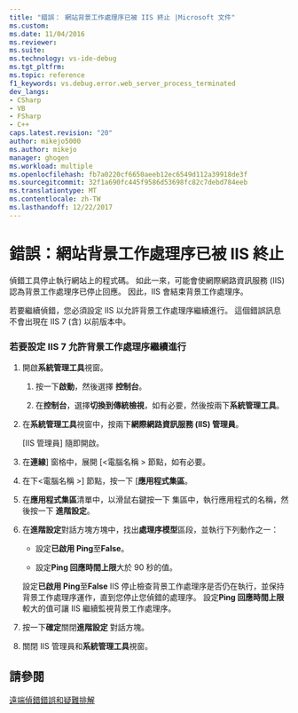 ```yaml
---
title: "錯誤： 網站背景工作處理序已被 IIS 終止 |Microsoft 文件"
ms.custom: 
ms.date: 11/04/2016
ms.reviewer: 
ms.suite: 
ms.technology: vs-ide-debug
ms.tgt_pltfrm: 
ms.topic: reference
f1_keywords: vs.debug.error.web_server_process_terminated
dev_langs:
- CSharp
- VB
- FSharp
- C++
caps.latest.revision: "20"
author: mikejo5000
ms.author: mikejo
manager: ghogen
ms.workload: multiple
ms.openlocfilehash: fb7a0220cf6650aeeb12ec6549d112a39918de3f
ms.sourcegitcommit: 32f1a690fc445f9586d53698fc82c7debd784eeb
ms.translationtype: MT
ms.contentlocale: zh-TW
ms.lasthandoff: 12/22/2017
---
```

# <a name="error-web-site-worker-process-has-been-terminated-by-iis"></a>錯誤：網站背景工作處理序已被 IIS 終止
偵錯工具停止執行網站上的程式碼。 如此一來，可能會使網際網路資訊服務 (IIS) 認為背景工作處理序已停止回應。 因此，IIS 會結束背景工作處理序。  
  
 若要繼續偵錯，您必須設定 IIS 以允許背景工作處理序繼續進行。 這個錯誤訊息不會出現在 IIS 7 (含) 以前版本中。  
  
### <a name="to-configure-iis-7-to-allow-the-worker-process-to-continue"></a>若要設定 IIS 7 允許背景工作處理序繼續進行  
  
1.  開啟**系統管理工具**視窗。  
  
    1.  按一下**啟動**，然後選擇 **控制台**。  
  
    2.  在**控制台**，選擇**切換到傳統檢視**，如有必要，然後按兩下**系統管理工具**。  
  
2.  在**系統管理工具**視窗中，按兩下**網際網路資訊服務 (IIS) 管理員**。  
  
     [IIS 管理員] 隨即開啟。  
  
3.  在**連線**] 窗格中，展開 [\<電腦名稱 > 節點，如有必要。  
  
4.  在下\<電腦名稱 >] 節點，按一下 [**應用程式集區**。  
  
5.  在**應用程式集區**清單中，以滑鼠右鍵按一下 集區中，執行應用程式的名稱，然後按一下 **進階設定**。  
  
6.  在**進階設定**對話方塊方塊中，找出**處理序模型**區段，並執行下列動作之一：  
  
    -   設定**已啟用 Ping**至**False**。  
  
    -   設定**Ping 回應時間上限**大於 90 秒的值。  
  
     設定**已啟用 Ping**至**False** IIS 停止檢查背景工作處理序是否仍在執行，並保持背景工作處理序運作，直到您停止您偵錯的處理序。 設定**Ping 回應時間上限**較大的值可讓 IIS 繼續監視背景工作處理序。  
  
7.  按一下**確定**關閉**進階設定** 對話方塊。  
  
8.  關閉 IIS 管理員和**系統管理工具**視窗。  
  
## <a name="see-also"></a>請參閱  
 [遠端偵錯錯誤和疑難排解](../debugger/remote-debugging-errors-and-troubleshooting.md)